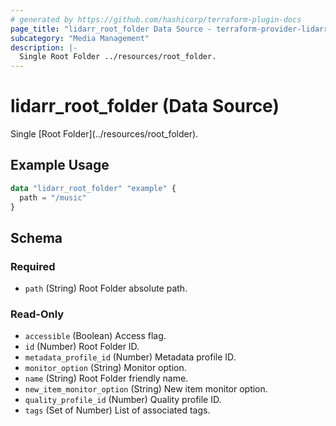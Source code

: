 ```yaml
---
# generated by https://github.com/hashicorp/terraform-plugin-docs
page_title: "lidarr_root_folder Data Source - terraform-provider-lidarr"
subcategory: "Media Management"
description: |-
  Single Root Folder ../resources/root_folder.
---
```


# lidarr_root_folder (Data Source)

<!-- subcategory:Media Management -->Single [Root Folder](../resources/root_folder).

## Example Usage

```terraform
data "lidarr_root_folder" "example" {
  path = "/music"
}
```

<!-- schema generated by tfplugindocs -->
## Schema

### Required

- `path` (String) Root Folder absolute path.

### Read-Only

- `accessible` (Boolean) Access flag.
- `id` (Number) Root Folder ID.
- `metadata_profile_id` (Number) Metadata profile ID.
- `monitor_option` (String) Monitor option.
- `name` (String) Root Folder friendly name.
- `new_item_monitor_option` (String) New item monitor option.
- `quality_profile_id` (Number) Quality profile ID.
- `tags` (Set of Number) List of associated tags.


